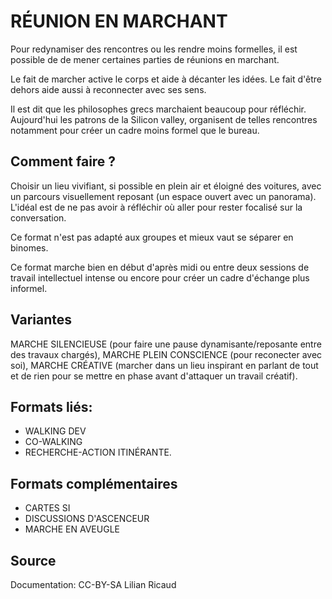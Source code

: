 # RÉUNION EN MARCHANT

Pour redynamiser des rencontres ou les rendre moins formelles, il est possible de de mener certaines parties de réunions en marchant.

Le fait de marcher active le corps et aide à décanter les idées. Le fait d'être dehors aide aussi à reconnecter avec ses sens. 

Il est dit que les philosophes grecs marchaient beaucoup pour réfléchir. Aujourd'hui les patrons de la Silicon valley, organisent de telles rencontres notamment pour créer un cadre moins formel que le bureau.

## Comment faire ?

Choisir un lieu vivifiant, si possible en plein air et éloigné des voitures, avec un parcours visuellement reposant (un espace ouvert avec un panorama). L'idéal est de ne pas avoir à réfléchir où aller pour rester focalisé sur la conversation.

Ce format n'est pas adapté aux groupes et mieux vaut se séparer en binomes.

Ce format marche bien en début d'après midi ou entre deux sessions de travail intellectuel intense ou encore pour créer un cadre d'échange plus informel.

## Variantes

MARCHE SILENCIEUSE (pour faire une pause dynamisante/reposante entre des travaux chargés), MARCHE PLEIN CONSCIENCE (pour reconecter avec soi), MARCHE CRÉATIVE (marcher dans un lieu inspirant en parlant de tout et de rien pour se mettre en phase avant d'attaquer un travail créatif).

## Formats liés:

- WALKING DEV
- CO-WALKING
- RECHERCHE-ACTION ITINÉRANTE.

## Formats complémentaires
- CARTES SI
- DISCUSSIONS D'ASCENCEUR
- MARCHE EN AVEUGLE


## Source

Documentation: CC-BY-SA Lilian Ricaud
